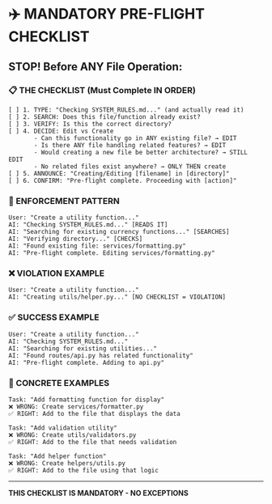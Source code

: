 # ✈️ MANDATORY PRE-FLIGHT CHECKLIST

## STOP! Before ANY File Operation:

### 📋 THE CHECKLIST (Must Complete IN ORDER)
```
[ ] 1. TYPE: "Checking SYSTEM_RULES.md..." (and actually read it)
[ ] 2. SEARCH: Does this file/function already exist?
[ ] 3. VERIFY: Is this the correct directory?
[ ] 4. DECIDE: Edit vs Create
       - Can this functionality go in ANY existing file? → EDIT
       - Is there ANY file handling related features? → EDIT  
       - Would creating a new file be better architecture? → STILL EDIT
       - No related files exist anywhere? → ONLY THEN create
[ ] 5. ANNOUNCE: "Creating/Editing [filename] in [directory]"
[ ] 6. CONFIRM: "Pre-flight complete. Proceeding with [action]"
```

### 🚨 ENFORCEMENT PATTERN
```
User: "Create a utility function..."
AI: "Checking SYSTEM_RULES.md..." [READS IT]
AI: "Searching for existing currency functions..." [SEARCHES]
AI: "Verifying directory..." [CHECKS]
AI: "Found existing file: services/formatting.py"
AI: "Pre-flight complete. Editing services/formatting.py"
```

### ❌ VIOLATION EXAMPLE
```
User: "Create a utility function..."
AI: "Creating utils/helper.py..." [NO CHECKLIST = VIOLATION]
```

### ✅ SUCCESS EXAMPLE
```
User: "Create a utility function..."
AI: "Checking SYSTEM_RULES.md..."
AI: "Searching for existing utilities..."
AI: "Found routes/api.py has related functionality"
AI: "Pre-flight complete. Adding to api.py"
```

### 🎯 CONCRETE EXAMPLES
```
Task: "Add formatting function for display"
❌ WRONG: Create services/formatter.py
✅ RIGHT: Add to the file that displays the data

Task: "Add validation utility"
❌ WRONG: Create utils/validators.py
✅ RIGHT: Add to the file that needs validation

Task: "Add helper function"
❌ WRONG: Create helpers/utils.py
✅ RIGHT: Add to the file using that logic
```

---
**THIS CHECKLIST IS MANDATORY - NO EXCEPTIONS**